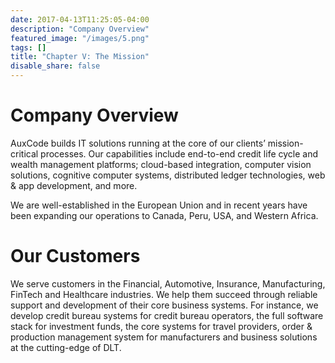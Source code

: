 ```yaml
---
date: 2017-04-13T11:25:05-04:00
description: "Company Overview"
featured_image: "/images/5.png"
tags: []
title: "Chapter V: The Mission"
disable_share: false
---
```

# Company Overview
AuxCode builds IT solutions running at the core of our clients’ mission-critical processes. Our capabilities include end-to-end credit life cycle and wealth management platforms; cloud-based integration, computer vision solutions, cognitive computer systems, distributed ledger technologies, web & app development, and more.

We are well-established in the European Union and in recent years have been expanding our operations to Canada, Peru, USA, and Western Africa.

 

# Our Customers
We serve customers in the Financial, Automotive, Insurance, Manufacturing, FinTech and Healthcare industries. We help them succeed through reliable support and development of their core business systems. For instance, we develop credit bureau systems for credit bureau operators, the full software stack for investment funds, the core systems for travel providers, order & production management system for manufacturers and business solutions at the cutting-edge of DLT.

 